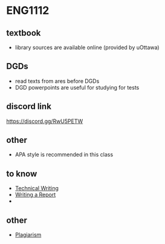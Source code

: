 # ENG1112

## textbook

- library sources are available online (provided by uOttawa)

## DGDs

- read texts from ares before DGDs
- DGD powerpoints are useful for studying for tests

## discord link

https://discord.gg/RwU5PETW

## other

- APA style is recommended in this class

## to know

- [Technical Writing](Technical%20Writing%206c4e93f1d55a4771a4a90adf26ce1594.md)
- [Writing a Report](Writing%20a%20Report%209f3b4da228ea4af1973079086bea3b3c.md)
- 

## other

- [Plagiarism](Plagiarism%20bc8ea8466a7a49759d0d1f183b81f123.md)